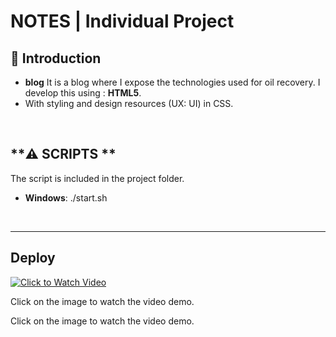 # **NOTES** | Individual Project

## **📌 Introduction**

- **blog** It is a blog where I expose the technologies used for oil recovery. I develop this using : **HTML5**.
- With styling and design resources (UX: UI) in CSS.

<br />

## **⚠️ SCRIPTS ** 
The script is included in the project folder.

- **Windows**:   ./start.sh


<br />


---


## **Deploy**

[![Click to Watch Video](frontend/src/images/notes%20app1%20.jpg)](https://drive.google.com/file/d/1pS9UE11Q7Wl8S765wJTjjpbpRK-iIGRR/view?usp=sharing)

Click on the image to watch the video demo.

Click on the image to watch the video demo.

<br />